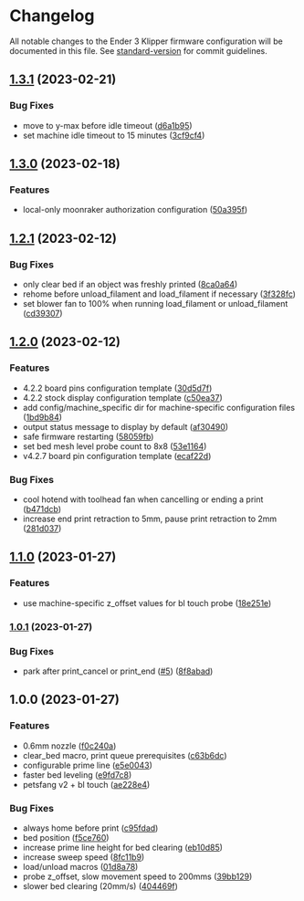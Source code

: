 # Changelog

All notable changes to the Ender 3 Klipper firmware configuration will be documented in this file. See [standard-version](https://github.com/conventional-changelog/standard-version) for commit guidelines.
## [1.3.1](https://github.com/feedmefries/ender3-klipper-config/compare/v1.3.0...v1.3.1) (2023-02-21)


### Bug Fixes

* move to y-max before idle timeout ([d6a1b95](https://github.com/feedmefries/ender3-klipper-config/commit/d6a1b9577abb929e2a1e07a769546a2468104533))
* set machine idle timeout to 15 minutes ([3cf9cf4](https://github.com/feedmefries/ender3-klipper-config/commit/3cf9cf4734b37314067bc4aa08f58e0c3c463345))

## [1.3.0](https://github.com/feedmefries/ender3-klipper-config/compare/v1.2.1...v1.3.0) (2023-02-18)


### Features

* local-only moonraker authorization configuration ([50a395f](https://github.com/feedmefries/ender3-klipper-config/commit/50a395f18e1c23200f81592bd03a2715cc1c726a))

## [1.2.1](https://github.com/feedmefries/ender3-klipper-config/compare/v1.2.0...v1.2.1) (2023-02-12)


### Bug Fixes

* only clear bed if an object was freshly printed ([8ca0a64](https://github.com/feedmefries/ender3-klipper-config/commit/8ca0a64dd8eb0bfea4f3bfc6986a9e0edc90b371))
* rehome before unload_filament and load_filament if necessary ([3f328fc](https://github.com/feedmefries/ender3-klipper-config/commit/3f328fc3347c1fa4b17741d35305227c9ca696b5))
* set blower fan to 100% when running load_filament or unload_filament ([cd39307](https://github.com/feedmefries/ender3-klipper-config/commit/cd39307fb8ad31ce601c158f159caac1f8f88c87))

## [1.2.0](https://github.com/feedmefries/ender3-klipper-config/compare/v1.1.0...v1.2.0) (2023-02-12)


### Features

* 4.2.2 board pins configuration template ([30d5d7f](https://github.com/feedmefries/ender3-klipper-config/commit/30d5d7ff0ebdbf0de0b96fe7456aec7203501c13))
* 4.2.2 stock display configuration template ([c50ea37](https://github.com/feedmefries/ender3-klipper-config/commit/c50ea378fd0cdff4b69350de762dbc3f92766418))
* add config/machine_specific dir for machine-specific configuration files ([1bd9b84](https://github.com/feedmefries/ender3-klipper-config/commit/1bd9b84eb2f0d32a7974cc7d0f5596a555c1192f))
* output status message to display by default ([af30490](https://github.com/feedmefries/ender3-klipper-config/commit/af30490aa79417346cef5b689bca3e58db9a7a98))
* safe firmware restarting ([58059fb](https://github.com/feedmefries/ender3-klipper-config/commit/58059fbb2d33b64b09718385c21ad7a7020ca44d))
* set bed mesh level probe count to 8x8 ([53e1164](https://github.com/feedmefries/ender3-klipper-config/commit/53e116429d609c5c60155af49c3325b52f67397c))
* v4.2.7 board pin configuration template ([ecaf22d](https://github.com/feedmefries/ender3-klipper-config/commit/ecaf22d0341ef00b25b56fcaf591a26c73866b28))


### Bug Fixes

* cool hotend with toolhead fan when cancelling or ending a print ([b471dcb](https://github.com/feedmefries/ender3-klipper-config/commit/b471dcb32daa0621b09daba3bfb26a30e4fc0465))
* increase end print retraction to 5mm, pause print retraction to 2mm ([281d037](https://github.com/feedmefries/ender3-klipper-config/commit/281d037ca377bcf96e9e383afcb8c7ed7407e577))

## [1.1.0](https://github.com/sethlessard/ender3-klipper-config/compare/v1.0.1...v1.1.0) (2023-01-27)


### Features

* use machine-specific z_offset values for bl touch probe ([18e251e](https://github.com/sethlessard/ender3-klipper-config/commit/18e251e1404886cc7e77ef10f95cde3221aa4ee6))

### [1.0.1](https://github.com/sethlessard/ender3-klipper-config/compare/v1.0.0...v1.0.1) (2023-01-27)


### Bug Fixes

* park after print_cancel or print_end ([#5](https://github.com/sethlessard/ender3-klipper-config/issues/5)) ([8f8abad](https://github.com/sethlessard/ender3-klipper-config/commit/8f8abadc970ef2316a71b7ed5305b37fba698570))

## 1.0.0 (2023-01-27)


### Features

* 0.6mm nozzle ([f0c240a](https://github.com/sethlessard/ender3-klipper-config/commit/f0c240a413ac641ec020c6fd576248f0604b1af2))
* clear_bed macro, print queue prerequisites ([c63b6dc](https://github.com/sethlessard/ender3-klipper-config/commit/c63b6dcb4aa03b336c730103d3a1fd7f8b2366d8))
* configurable prime line ([e5e0043](https://github.com/sethlessard/ender3-klipper-config/commit/e5e0043b00522cacfdd54b4b5c8a162cf4b0f73d))
* faster bed leveling ([e9fd7c8](https://github.com/sethlessard/ender3-klipper-config/commit/e9fd7c8e0b08dee912e7743d09f7b6cc435ade63))
* petsfang v2 + bl touch ([ae228e4](https://github.com/sethlessard/ender3-klipper-config/commit/ae228e4a8d8243d215ff76fef766873b2456c8b1))


### Bug Fixes

* always home before print ([c95fdad](https://github.com/sethlessard/ender3-klipper-config/commit/c95fdadf9be1dca0cc68386b897fe8c577d66ba1))
* bed position ([f5ce760](https://github.com/sethlessard/ender3-klipper-config/commit/f5ce76018e7502d636c1806676da228e5a77f86f))
* increase prime line height for bed clearing ([eb10d85](https://github.com/sethlessard/ender3-klipper-config/commit/eb10d854642775d6f9e9d5dda371e55b2867049d))
* increase sweep speed ([8fc11b9](https://github.com/sethlessard/ender3-klipper-config/commit/8fc11b98ef38176d5e57f3c5d0ca88d98b9345d7))
* load/unload macros ([01d8a78](https://github.com/sethlessard/ender3-klipper-config/commit/01d8a78c41b54e85d61798078ea58bcb4000f547))
* probe z_offset, slow movement speed to 200mms ([39bb129](https://github.com/sethlessard/ender3-klipper-config/commit/39bb129e9745a9a5881a53e9f77f292f060ba23d))
* slower bed clearing (20mm/s) ([404469f](https://github.com/sethlessard/ender3-klipper-config/commit/404469ff8b1da81c6ae5c290dcba39eb3770a3b2))
